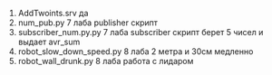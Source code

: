 1) AddTwoints.srv да
2) num_pub.py 7 лаба publisher скрипт
3) subscriber_num.py.py 7 лаба subscriber скрипт берет 5 чисел и выдает avr_sum
4) robot_slow_down_speed.py 8 лаба 2 метра и 30см медленно
5) robot_wall_drunk.py 8 лаба работа с лидаром
